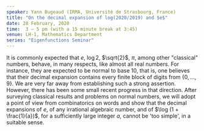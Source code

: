 ```yaml
---
speaker: Yann Bugeaud (IRMA, Université de Strasbourg, France)
title: "On the decimal expansion of log(2020/2019) and $e$"
date: 28 February, 2020
time:  3 – 5 pm (with a 15 minute break at 3:45)
venue: LH-1, Mathematics Department
series: "Eigenfunctions Seminar"
---
```


It is commonly expected that $e$, $\log 2$, $\sqrt{2}$, $\pi$,
among other "classical" numbers, behave, in many respects, like
almost all real numbers. For instance, they are expected to be
normal to base 10, that is, one believes that their decimal
expansion contains every finite block of digits from $\{0,
\ldots , 9\}$. We are very far away from establishing such a
strong assertion. However, there has been some small recent
progress in that direction. After surveying classical results
and problems on normal numbers, we will adopt a point of view
from combinatorics on words and show that the decimal expansions
of $e$, of any irrational algebraic number, and of $\log (1 +
\frac{1}{a})$, for a sufficiently large integer $a$, cannot be
'too simple', in a suitable sense.
